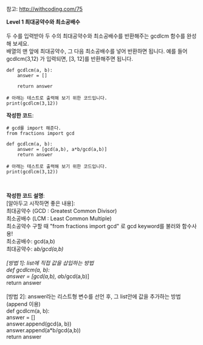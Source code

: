 참고: http://withcoding.com/75 <br>

<strong>Level 1 최대공약수와 최소공배수</strong><br><br>
두 수를 입력받아 두 수의 최대공약수와 최소공배수를 반환해주는 gcdlcm 함수를 완성해 보세요. <br>
배열의 맨 앞에 최대공약수, 그 다음 최소공배수를 넣어 반환하면 됩니다. 예를 들어 gcdlcm(3,12) 가 입력되면, [3, 12]를 반환해주면 됩니다.<br>

<pre><code>def gcdlcm(a, b):
    answer = []

    return answer

# 아래는 테스트로 출력해 보기 위한 코드입니다.
print(gcdlcm(3,12))
</code></pre>

<strong>작성한 코드</strong>: <br>
<pre><code># gcd를 import 해준다.
from fractions import gcd

def gcdlcm(a, b):
    answer = [gcd(a,b), a*b/gcd(a,b)]
    return answer

# 아래는 테스트로 출력해 보기 위한 코드입니다.
print(gcdlcm(3,12))
</code></pre>
<br>

<strong>작성한 코드 설명</strong>: <br>
[알아두고 시작하면 좋은 내용]:<br>
최대공약수 (GCD : Greatest Common Divisor) <br>
최소공배수 (LCM : Least Common Multiple) <br>
최소공약수 구할 때 "from fractions import gcd" 로 gcd keyword를 불러와 함수사용!<br>
최소공배수: gcd(a,b)<br>
최대공약수: a*b/gcd(a,b)<br>
<br>
[방법 1]: list에 직접 값을 삽입하는 방법 <br>
def gcdlcm(a, b): <br>
    answer = [gcd(a,b), a*b/gcd(a,b)] <br>
    return answer<br>
<br>
[방법 2]: answer라는 리스트형 변수를 선언 후, 그 list안에 값을 추가하는 방법(append 이용) <br>
def gcdlcm(a, b): <br>
    answer = [] <br>
    answer.append(gcd(a, b)) <br>
    answer.append(a*b/gcd(a,b)) <br>
    return answer<br> 
    <br>
